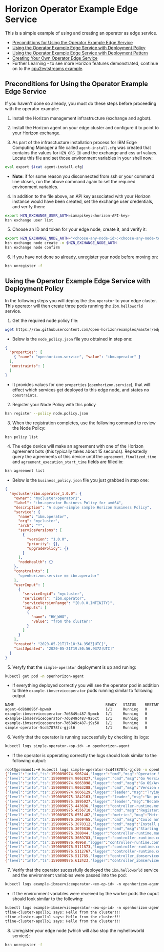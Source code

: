 # Horizon Operator Example Edge Service

This is a simple example of using and creating an operator as edge service.

- [Preconditions for Using the Operator Example Edge Service](#preconditions)
- [Using the Operator Example Edge Service with Deployment Policy](#using-operator-policy)
- [Using the Operator Example Edge Service with Deployment Pattern](PatternRegister.md)
- [Creating Your Own Operator Edge Service](CreateService.md)
- Further Learning - to see more Horizon features demonstrated, continue on to the [cpu2evtstreams example](../../evtstreams/cpu2evtstreams).

## <a id=preconditions></a> Preconditions for Using the Operator Example Edge Service

If you haven't done so already, you must do these steps before proceeding with the operator example:

1. Install the Horizon management infrastructure (exchange and agbot).

2. Install the Horizon agent on your edge cluster and configure it to point to your Horizon exchange.

3. As part of the infrasctucture installation process for IBM Edge Computing Manager a file called `agent-install.cfg` was created that contains the values for `HZN_ORG_ID` and the exchange and css url values. Locate this file and set those environment variables in your shell now:

```bash
eval export $(cat agent-install.cfg)
```

 - **Note**: if for some reason you disconnected from ssh or your command line closes, run the above command again to set the required environment variables.

4. In addition to the file above, an API key associated with your Horizon instance would have been created, set the exchange user credentials, and verify them:

```bash
export HZN_EXCHANGE_USER_AUTH=iamapikey:<horizon-API-key>
hzn exchange user list
```

5. Choose an ID and token for your edge node, create it, and verify it:

```bash
export HZN_EXCHANGE_NODE_AUTH="<choose-any-node-id>:<choose-any-node-token>"
hzn exchange node create -n $HZN_EXCHANGE_NODE_AUTH
hzn exchange node confirm
```

6. If you have not done so already, unregister your node before moving on:
 ```bash
hzn unregister -f
```

## <a id=using-operator-policy></a> Using the Operator Example Edge Service with Deployment Policy

In the following steps you will deploy the `ibm.operator` to your edge cluster. This operator will then create three pods running the `ibm.helloworld` service. 

1. Get the required node policy file:
```bash
wget https://raw.githubusercontent.com/open-horizon/examples/master/edge/services/operator/simple-operator/deploy/horizon/node.policy.json
```

- Below is the `node_policy.json` file you obtained in step one:

```json
{
  "properties": [
    { "name": "openhorizon.service", "value": "ibm.operator" }
  ],
  "constraints": [
  ]
}
```

- It provides values for one `properties` (`openhorizon.service`), that will effect which services get deployed to this edge node, and states no `constraints`.

2. Register your Node Policy with this policy
```bash
hzn register --policy node.policy.json
```

3. When the registration completes, use the following command to review the Node Policy:
```bash
hzn policy list
```

4. The edge device will make an agreement with one of the Horizon agreement bots (this typically takes about 15 seconds). Repeatedly query the agreements of this device until the `agreement_finalized_time` and `agreement_execution_start_time` fields are filled in:
```bash
hzn agreement list
```

- Below is the `business_policy.json` file you just grabbed in step one:
```json
{
  "mycluster/ibm.operator_1.0.0": {
    "owner": "mycluster/operator1",
    "label": "ibm.operator Business Policy for amd64",
    "description": "A super-simple sample Horizon Business Policy",
    "service": {
      "name": "ibm.operator",
      "org": "mycluster",
      "arch": "*",
      "serviceVersions": [
        {
          "version": "1.0.0",
          "priority": {},
          "upgradePolicy": {}
        }
      ],
      "nodeHealth": {}
    },
    "constraints": [
      "openhorizon.service == ibm.operator"
    ],
    "userInput": [
      {
        "serviceOrgid": "mycluster",
        "serviceUrl": "ibm.operator",
        "serviceVersionRange": "[0.0.0,INFINITY)",
        "inputs": [
          {
            "name": "HW_WHO",
            "value": "from the cluster!"
          }
        ]
      }
    ],
    "created": "2020-05-21T17:18:34.956Z[UTC]",
    "lastUpdated": "2020-05-21T19:50:56.937Z[UTC]"
  }
}
```

5. Veryfy that the `simple-operator` deployment is up and runing:
```bash 
kubectl get pod -n openhorizon-agent
```

- If everything deployed correctly you will see the operator pod in addition to three `example-ibmserviceoperator` pods running similar to following output
```bash 
NAME                                          READY   STATUS    RESTARTS   AGE
agent-6d8b8895f-bpwm9                         1/1     Running   0          2d21h
example-ibmserviceoperator-7d6849c487-5pmcb   1/1     Running   0          88s
example-ibmserviceoperator-7d6849c487-926xt   1/1     Running   0          88s
example-ibmserviceoperator-7d6849c487-j9z58   1/1     Running   0          88s
simple-operator-5cd47878fc-gjcl6              1/1     Running   0          96s
```

6. Verify that the operator is running successfully by checking its logs:
```bash
kubectl logs simple-operator-<op-id> -n openhorizon-agent
```

- If the operator is opperating correctly the logs should look similar to the following output:
```bash
root@gormand1:~# kubectl logs simple-operator-5cd47878fc-gjcl6 -n openhorizon-agent
{"level":"info","ts":1590090974.906244,"logger":"cmd","msg":"Operator Version: 0.0.1"}
{"level":"info","ts":1590090974.9062827,"logger":"cmd","msg":"Go Version: go1.14.3"}
{"level":"info","ts":1590090974.9063098,"logger":"cmd","msg":"Go OS/Arch: linux/amd64"}
{"level":"info","ts":1590090974.9063208,"logger":"cmd","msg":"Version of operator-sdk: v0.17.1"}
{"level":"info","ts":1590090974.9066129,"logger":"leader","msg":"Trying to become the leader."}
{"level":"info","ts":1590090975.1842163,"logger":"leader","msg":"No pre-existing lock was found."}
{"level":"info","ts":1590090975.1895027,"logger":"leader","msg":"Became the leader."}
{"level":"info","ts":1590090975.443696,"logger":"controller-runtime.metrics","msg":"metrics server is starting to listen","addr":"0.0.0.0:8383"}
{"level":"info","ts":1590090975.4556718,"logger":"cmd","msg":"Registering Components."}
{"level":"info","ts":1590090976.0551462,"logger":"metrics","msg":"Metrics Service object created","Service.Name":"simple-operator-metrics","Service.Namespace":"openhorizon-agent"}
{"level":"info","ts":1590090976.3069465,"logger":"cmd","msg":"Could not create ServiceMonitor object","error":"no ServiceMonitor registered with the API"}
{"level":"info","ts":1590090976.3070312,"logger":"cmd","msg":"Install prometheus-operator in your cluster to create ServiceMonitor objects","error":"no ServiceMonitor registered with the API"}
{"level":"info","ts":1590090976.3070836,"logger":"cmd","msg":"Starting the Cmd."}
{"level":"info","ts":1590090976.308044,"logger":"controller-runtime.manager","msg":"starting metrics server","path":"/metrics"}
{"level":"info","ts":1590090976.3089783,"logger":"controller-runtime.controller","msg":"Starting EventSource","controller":"ibmserviceoperator-controller","source":"kind source: /, Kind="}
{"level":"info","ts":1590090976.40968,"logger":"controller-runtime.controller","msg":"Starting EventSource","controller":"ibmserviceoperator-controller","source":"kind source: /, Kind="}
{"level":"info","ts":1590090976.5111873,"logger":"controller-runtime.controller","msg":"Starting Controller","controller":"ibmserviceoperator-controller"}
{"level":"info","ts":1590090976.5112767,"logger":"controller-runtime.controller","msg":"Starting workers","controller":"ibmserviceoperator-controller","worker count":1}
{"level":"info","ts":1590090976.511785,"logger":"controller_ibmserviceoperator","msg":"Reconciling IBMserviceOperator","Request.Namespace":"openhorizon-agent","Request.Name":"example-ibmserviceoperator"}
{"level":"info","ts":1590090976.612423,"logger":"controller_ibmserviceoperator","msg":"Creating a new Deployment","Request.Namespace":"openhorizon-agent","Request.Name":"example-ibmserviceoperator","Deployment.Namespace":"openhorizon-agent","Deployment.Name":"example-ibmserviceoperator"}
```

7. Verify that the operator sucessfully deployed the `ibm.helloworld` service and the environment variables were passed into the pod:
```bash
kubectl logs example-ibmserviceoperator-<ex-op-id> -n openhorizon-agent
```

- if the environment variables were received by the worker pods the ouput should look similar to the following:
```bash
kubectl logs example-ibmserviceoperator-<ex-op-id> -n openhorizon-agent
tfine-cluster-apollo1 says: Hello from the cluster!!!
tfine-cluster-apollo1 says: Hello from the cluster!!!
tfine-cluster-apollo1 says: Hello from the cluster!!!
```

8. Unregister your edge node (which will also stop the myhelloworld service):
```bash
hzn unregister -f
```
